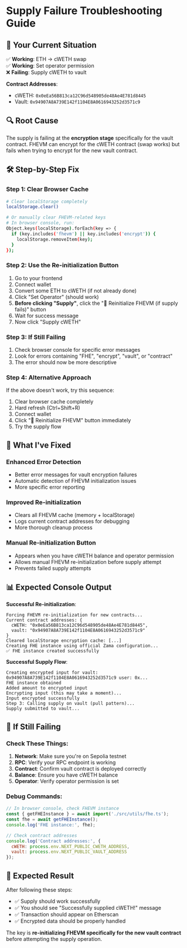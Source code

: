# Supply Failure Troubleshooting Guide

## 🎯 **Your Current Situation**

✅ **Working**: ETH → cWETH swap  
✅ **Working**: Set operator permission  
❌ **Failing**: Supply cWETH to vault  

**Contract Addresses**:
- cWETH: `0x0eEa56B813ca12C96d548905de48Ae4E781d8445`
- Vault: `0x94907A8A739E142f1104E8A0616943252d3571c9`

## 🔍 **Root Cause**

The supply is failing at the **encryption stage** specifically for the vault contract. FHEVM can encrypt for the cWETH contract (swap works) but fails when trying to encrypt for the new vault contract.

## 🛠️ **Step-by-Step Fix**

### **Step 1: Clear Browser Cache**
```bash
# Clear localStorage completely
localStorage.clear()

# Or manually clear FHEVM-related keys
# In browser console, run:
Object.keys(localStorage).forEach(key => {
  if (key.includes('fhevm') || key.includes('encrypt')) {
    localStorage.removeItem(key);
  }
});
```

### **Step 2: Use the Re-initialization Button**
1. Go to your frontend
2. Connect wallet
3. Convert some ETH to cWETH (if not already done)
4. Click "Set Operator" (should work)
5. **Before clicking "Supply"**, click the "🔄 Reinitialize FHEVM (if supply fails)" button
6. Wait for success message
7. Now click "Supply cWETH"

### **Step 3: If Still Failing**
1. Check browser console for specific error messages
2. Look for errors containing "FHE", "encrypt", "vault", or "contract"
3. The error should now be more descriptive

### **Step 4: Alternative Approach**
If the above doesn't work, try this sequence:
1. Clear browser cache completely
2. Hard refresh (Ctrl+Shift+R)
3. Connect wallet
4. Click "🔄 Reinitialize FHEVM" button immediately
5. Try the supply flow

## 🔧 **What I've Fixed**

### **Enhanced Error Detection**
- Better error messages for vault encryption failures
- Automatic detection of FHEVM initialization issues
- More specific error reporting

### **Improved Re-initialization**
- Clears all FHEVM cache (memory + localStorage)
- Logs current contract addresses for debugging
- More thorough cleanup process

### **Manual Re-initialization Button**
- Appears when you have cWETH balance and operator permission
- Allows manual FHEVM re-initialization before supply attempt
- Prevents failed supply attempts

## 📊 **Expected Console Output**

**Successful Re-initialization**:
```
Forcing FHEVM re-initialization for new contracts...
Current contract addresses: {
  cWETH: "0x0eEa56B813ca12C96d548905de48Ae4E781d8445",
  vault: "0x94907A8A739E142f1104E8A0616943252d3571c9"
}
Cleared localStorage encryption cache: [...]
Creating FHE instance using official Zama configuration...
✅ FHE instance created successfully
```

**Successful Supply Flow**:
```
Creating encrypted input for vault: 0x94907A8A739E142f1104E8A0616943252d3571c9 user: 0x...
FHE instance obtained
Added amount to encrypted input
Encrypting input (this may take a moment)...
Input encrypted successfully
Step 3: Calling supply on vault (pull pattern)...
Supply submitted to vault...
```

## 🚨 **If Still Failing**

### **Check These Things**:
1. **Network**: Make sure you're on Sepolia testnet
2. **RPC**: Verify your RPC endpoint is working
3. **Contract**: Confirm vault contract is deployed correctly
4. **Balance**: Ensure you have cWETH balance
5. **Operator**: Verify operator permission is set

### **Debug Commands**:
```javascript
// In browser console, check FHEVM instance
const { getFHEInstance } = await import('./src/utils/fhe.ts');
const fhe = await getFHEInstance();
console.log('FHE instance:', fhe);

// Check contract addresses
console.log('Contract addresses:', {
  cWETH: process.env.NEXT_PUBLIC_CWETH_ADDRESS,
  vault: process.env.NEXT_PUBLIC_VAULT_ADDRESS
});
```

## 🎯 **Expected Result**

After following these steps:
- ✅ Supply should work successfully
- ✅ You should see "Successfully supplied cWETH!" message
- ✅ Transaction should appear on Etherscan
- ✅ Encrypted data should be properly handled

The key is **re-initializing FHEVM specifically for the new vault contract** before attempting the supply operation.
